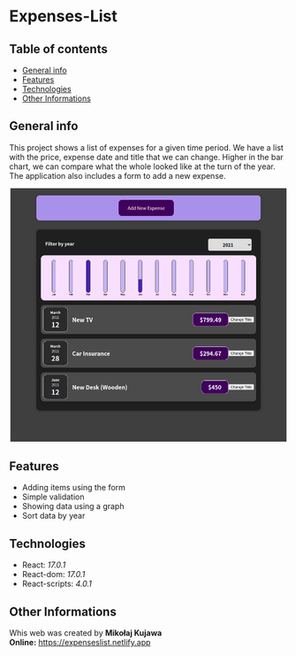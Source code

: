 # Expenses-List

## Table of contents
* [General info](#general-info)
* [Features](#features)
* [Technologies](#technologies)
* [Other Informations](#Other-information)

## General info
This project shows a list of expenses for a given time period.
We have a list with the price, expense date and title that we can change.
Higher in the bar chart, we can compare what the whole looked like at the turn of the year.
The application also includes a form to add a new expense.

<p align="center"><img src="https://github.com/MikolajKujawa/Expenses-list/blob/main/src/images/Expension_list-screen.png" alt="Expenses_list-screen" width="500px"/></p>

## Features
* Adding items using the form
* Simple validation
* Showing data using a graph
* Sort data by year

## Technologies
* React: <i>17.0.1</i>
* React-dom: <i>17.0.1</i>
* React-scripts: <i>4.0.1</i>

## Other Informations
Whis web was created by **Mikołaj Kujawa**</br>
**Online:** https://expenseslist.netlify.app